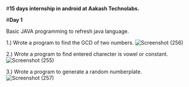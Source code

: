 #**15 days internship in android at Aakash Technolabs.**

#**Day 1**

Basic JAVA programming to refresh java language.

1.) Wrote a program to find the GCD of two numbers.
![Screenshot (256)](https://user-images.githubusercontent.com/84366746/119605754-f25e0680-be0e-11eb-91ad-e57bfe48c8de.png)

2.) Wrote a program to find entered charecter is vowel or constant.
![Screenshot (255)](https://user-images.githubusercontent.com/84366746/119605848-19b4d380-be0f-11eb-8eff-4c7adda8f55d.png)

3.) Wrote a program to generate a random numberplate.
![Screenshot (257)](https://user-images.githubusercontent.com/84366746/119605902-33eeb180-be0f-11eb-9047-6dcefa7b7ac1.png)

